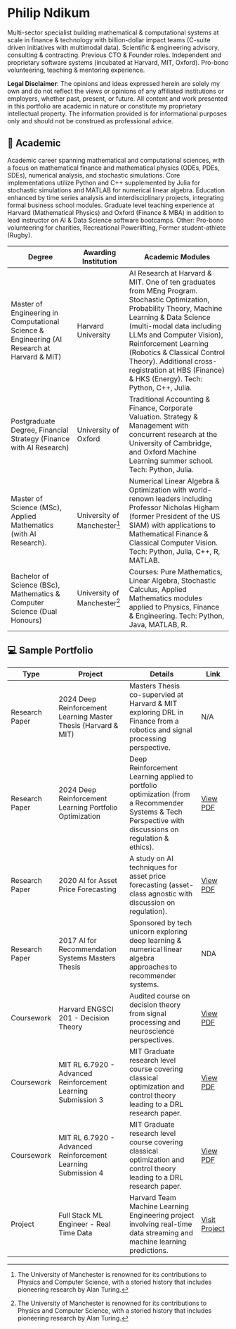# Philip Ndikum

Multi-sector specialist building mathematical & computational systems at scale in finance & technology with billion-dollar impact teams (C-suite driven initiatives with multimodal data). Scientific & engineering advisory, consulting & contracting. Previous CTO & Founder roles. Independent and proprietary software systems (incubated at Harvard, MIT, Oxford). Pro-bono volunteering, teaching & mentoring experience. 

**Legal Disclaimer**: The opinions and ideas expressed herein are solely my own and do not reflect the views or opinions of any affiliated institutions or employers, whether past, present, or future. All content and work presented in this portfolio are academic in nature or constitute my proprietary intellectual property. The information provided is for informational purposes only and should not be construed as professional advice.

## 📖 Academic

Academic career spanning mathematical and computational sciences, with a focus on mathematical finance and mathematical physics (ODEs, PDEs, SDEs), numerical analysis, and stochastic simulations. Core implementations utilize Python and C++ supplemented by Julia for stochastic simulations and MATLAB for numerical linear algebra. Education enhanced by time series analysis and interdisciplinary projects, integrating formal business school modules. Graduate level teaching experience at Harvard (Mathematical Physics) and Oxford (Finance & MBA) in addition to lead instructor on AI & Data Science software bootcamps. Other: Pro-bono volunteering for charities, Recreational Powerlifting, Former student-athlete (Rugby).  

| Degree | Awarding Institution | Academic Modules |
| --- | --- | --- |
| Master of Engineering in Computational Science & Engineering (AI Research at Harvard & MIT)| Harvard University | AI Research at Harvard & MIT. One of ten graduates from MEng Program. Stochastic Optimization, Probability Theory, Machine Learning & Data Science (multi-modal data including LLMs and Computer Vision), Reinforcement Learning (Robotics & Classical Control Theory). Additional cross-registration at HBS (Finance) & HKS (Energy). Tech: Python, C++, Julia. |
| Postgraduate Degree, Financial Strategy (Finance with AI Research) | University of Oxford |  Traditional Accounting & Finance, Corporate Valuation. Strategy & Management with concurrent research at the University of Cambridge, and Oxford Machine Learning summer school. Tech: Python, Julia.  |
| Master of Science (MSc), Applied Mathematics (with AI Research). | University of Manchester[^1] | Numerical Linear Algebra & Optimization with world-renown leaders including Professor Nicholas Higham (former President of the US SIAM) with applications to Mathematical Finance & Classical Computer Vision. Tech: Python, Julia, C++, R, MATLAB. |
| Bachelor of Science (BSc), Mathematics & Computer Science (Dual Honours) | University of Manchester[^1] | Courses: Pure Mathematics, Linear Algebra, Stochastic Calculus, Applied Mathematics modules applied to Physics, Finance & Engineering. Tech: Python, Java, MATLAB, R. |

[^1]: The University of Manchester is renowned for its contributions to Physics and Computer Science, with a storied history that includes pioneering research by Alan Turing.

##  💻  Sample  Portfolio

| Type | Project | Details | Link |
| --- | --- | --- | --- |
| Research Paper | 2024 Deep Reinforcement Learning  Master Thesis (Harvard & MIT)| Masters Thesis co-supervied at Harvard & MIT exploring DRL in Finance from a robotics and signal processing perspective.| N/A
| Research Paper | 2024 Deep Reinforcement Learning Portfolio Optimization | Deep Reinforcement Learning applied to portfolio optimization (from a Recommender Systems & Tech Perspective with discussions on regulation & ethics). | [View PDF](/assets/research_papers_ndikum/2024_ndikum_et_ndikum_drl_portfolio_opt_copyright.pdf) |
| Research Paper | 2020 AI for Asset Price Forecasting | A study on AI techniques for asset price forecasting (asset-class agnostic with discussion on regulation). | [View PDF](/assets/research_papers_ndikum/2020_ndikum_ml_asset_price_forecasting_copyright.pdf) |
| Research Paper | 2017 AI for Recommendation Systems Masters Thesis| Sponsored by tech unicorn exploring deep learning & numerical linear algebra approaches to recommender systems. | NDA |
| Coursework | Harvard ENGSCI 201 - Decision Theory | Audited course on decision theory from signal processing and neuroscience perspectives. | [View PDF](/assets/sample_solutions_ndikum/harvard_es201_philip_ndikum.pdf) |
| Coursework | MIT RL 6.7920 - Advanced Reinforcement Learning Submission 3 | MIT Graduate research level course covering classical optimization and control theory leading to a DRL research paper. | [View PDF](/assets/sample_solutions_ndikum/mit_rl_6_7920_philip_ndikum_hw3.pdf) |
| Coursework | MIT RL 6.7920 - Advanced Reinforcement Learning Submission 4 | MIT Graduate research level course covering classical optimization and control theory leading to a DRL research paper. | [View PDF](/assets/sample_solutions_ndikum/mit_rl_6_7920_philip_ndikum_hw4.pdf) |
| Project | Full Stack ML Engineer - Real Time Data | Harvard Team Machine Learning Engineering project involving real-time data streaming and machine learning predictions. | [Visit Project](https://github.com/kanenorman/mobility-ai) |


